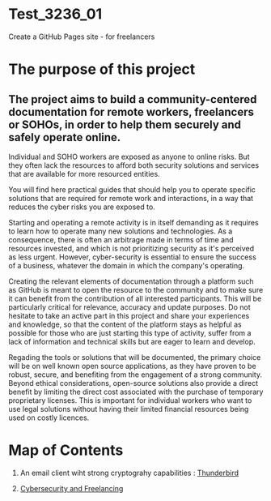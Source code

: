 # Test_3236_01
Create a GitHub Pages site - for freelancers

# The purpose of this project

## The project aims to build a community-centered documentation for remote workers, freelancers or SOHOs, in order to help them securely and safely operate online.

Individual and SOHO workers are exposed as anyone to online risks. But they often lack the resources to afford both security solutions and services that are available for more resourced entities.

You will find here practical guides that should help you to operate specific solutions that are required for remote work and interactions, in a way that reduces the cyber risks you are exposed to.

Starting and operating a remote activity is in itself demanding as it requires to learn how to operate many new solutions and technologies. As a consequence, there is often an arbitrage made in terms of time and resources invested, and which is not prioritizing security as it's perceived as less urgent. However, cyber-security is essential to ensure the success of a business, whatever the domain in which the company's operating.

Creating the relevant elements of documentation through a platform such as GitHub is meant to open the resource to the community and to make sure it can benefit from the contribution of all interested participants. This will be particularly critical for relevance, accuracy and update purposes.
Do not hesitate to take an active part in this project and share your experiences and knowledge, so that the content of the platform stays as helpful as possible for those who are just starting this type of activity, suffer from a lack of information and technical skills but are eager to learn and develop.

Regading the tools or solutions that will be documented, the primary choice will be on well known open source applications, as they have proven to be robust, secure, and benefiting from the engagement of a strong community. Beyond ethical considerations, open-source solutions also provide a direct benefit by limiting the direct cost associated with the purchase of temporary proprietary licenses. This is important for individual workers who want to use legal solutions without having their limited financial resources being used on costly licences. 

# Map of Contents

1. An email client wiht strong cryptograhy capabilities : [Thunderbird](./Thunderbird\xA0articles/index)

2. [Cybersecurity and Freelancing](https://attilacsontos.github.io/Test_3236_01/cybersecurity_and_freelancing)
